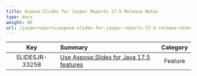```yaml
---
title: Aspose.Slides for Jasper Reports 17.5 Release Notes
type: docs
weight: 80
url: /jasperreports/aspose-slides-for-jasper-reports-17-5-release-notes/
---
```


|**Key** |**Summary** |**Category** |
| :-: | :- | :-: |
|SLIDESJR-33258|[Use Aspose.Slides for Java 17.5 features](https://docs.aspose.com/slides/net/aspose-slides-for-net-17-5-release-notes/)|Feature|

